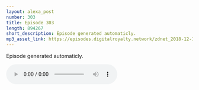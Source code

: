 ```yaml
---
layout: alexa_post
number: 303
title: Episode 303
length: 894267
short_description: Episode generated automaticly.
mp3_asset_link: https://episodes.digitalroyalty.network/zdnet_2018-12-14_01-00-10.mp3
---
```


Episode generated automaticly.

<audio controls>
    <source src="{{ page.mp3_asset_link }}" type="audio/mpeg">
</audio>